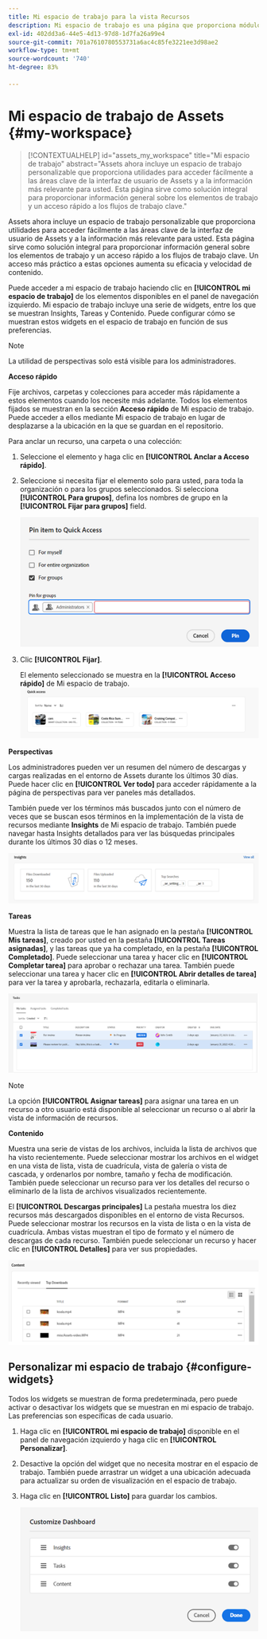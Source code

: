 ```yaml
---
title: Mi espacio de trabajo para la vista Recursos
description: Mi espacio de trabajo es una página que proporciona módulos visuales personalizables para acceder fácilmente a las áreas clave de la interfaz de usuario de Assets y a la información más relevante para el usuario.
exl-id: 402dd3a6-44e5-4d13-97d8-1d7fa26a99e4
source-git-commit: 701a7610780553731a6ac4c85fe3221ee3d98ae2
workflow-type: tm+mt
source-wordcount: '740'
ht-degree: 83%

---
```


# Mi espacio de trabajo de Assets {#my-workspace}

>[!CONTEXTUALHELP]
>id="assets_my_workspace"
>title="Mi espacio de trabajo"
>abstract="Assets ahora incluye un espacio de trabajo personalizable que proporciona utilidades para acceder fácilmente a las áreas clave de la interfaz de usuario de Assets y a la información más relevante para usted. Esta página sirve como solución integral para proporcionar información general sobre los elementos de trabajo y un acceso rápido a los flujos de trabajo clave."

Assets ahora incluye un espacio de trabajo personalizable que proporciona utilidades para acceder fácilmente a las áreas clave de la interfaz de usuario de Assets y a la información más relevante para usted. Esta página sirve como solución integral para proporcionar información general sobre los elementos de trabajo y un acceso rápido a los flujos de trabajo clave. Un acceso más práctico a estas opciones aumenta su eficacia y velocidad de contenido.

Puede acceder a mi espacio de trabajo haciendo clic en **[!UICONTROL mi espacio de trabajo]** de los elementos disponibles en el panel de navegación izquierdo. Mi espacio de trabajo incluye una serie de widgets, entre los que se muestran Insights, Tareas y Contenido. Puede configurar cómo se muestran estos widgets en el espacio de trabajo en función de sus preferencias.

>[!NOTE]
>
>La utilidad de perspectivas solo está visible para los administradores.

<!--

**New features coming soon**

Highlights upcoming features for Assets.

![New features coming soon in Workspace](assets/new-features.png)

-->



**Acceso rápido**

Fije archivos, carpetas y colecciones para acceder más rápidamente a estos elementos cuando los necesite más adelante. Todos los elementos fijados se muestran en la sección **Acceso rápido** de Mi espacio de trabajo. Puede acceder a ellos mediante Mi espacio de trabajo en lugar de desplazarse a la ubicación en la que se guardan en el repositorio.

Para anclar un recurso, una carpeta o una colección:

1. Seleccione el elemento y haga clic en **[!UICONTROL Anclar a Acceso rápido]**.

1. Seleccione si necesita fijar el elemento solo para usted, para toda la organización o para los grupos seleccionados. Si selecciona **[!UICONTROL Para grupos]**, defina los nombres de grupo en la **[!UICONTROL Fijar para grupos]** field.

   ![Anclar elementos para grupos](assets/pin-items-for-groups.png)
1. Clic **[!UICONTROL Fijar]**.

   El elemento seleccionado se muestra en la **[!UICONTROL Acceso rápido]** de Mi espacio de trabajo.
   ![Tareas en el espacio de trabajo](assets/quick-access.png)

**Perspectivas**

Los administradores pueden ver un resumen del número de descargas y cargas realizadas en el entorno de Assets durante los últimos 30 días. Puede hacer clic en **[!UICONTROL Ver todo]** para acceder rápidamente a la página de perspectivas para ver paneles más detallados.

También puede ver los términos más buscados junto con el número de veces que se buscan esos términos en la implementación de la vista de recursos mediante **Insights** de Mi espacio de trabajo. También puede navegar hasta Insights detallados para ver las búsquedas principales durante los últimos 30 días o 12 meses.

![Insights en el espacio de trabajo](assets/insights.png)

**Tareas**

Muestra la lista de tareas que le han asignado en la pestaña **[!UICONTROL Mis tareas]**, creado por usted en la pestaña **[!UICONTROL Tareas asignadas]**, y las tareas que ya ha completado, en la pestaña **[!UICONTROL Completado]**. Puede seleccionar una tarea y hacer clic en **[!UICONTROL Completar tarea]** para aprobar o rechazar una tarea. También puede seleccionar una tarea y hacer clic en **[!UICONTROL Abrir detalles de tarea]** para ver la tarea y aprobarla, rechazarla, editarla o eliminarla.

![Tareas en el espacio de trabajo](assets/tasks-workspace.png)

>[!NOTE]
>
> La opción **[!UICONTROL Asignar tareas]** para asignar una tarea en un recurso a otro usuario está disponible al seleccionar un recurso o al abrir la vista de información de recursos.

**Contenido**

Muestra una serie de vistas de los archivos, incluida la lista de archivos que ha visto recientemente. Puede seleccionar mostrar los archivos en el widget en una vista de lista, vista de cuadrícula, vista de galería o vista de cascada, y ordenarlos por nombre, tamaño y fecha de modificación. También puede seleccionar un recurso para ver los detalles del recurso o eliminarlo de la lista de archivos visualizados recientemente.

El **[!UICONTROL Descargas principales]** La pestaña muestra los diez recursos más descargados disponibles en el entorno de vista Recursos. Puede seleccionar mostrar los recursos en la vista de lista o en la vista de cuadrícula. Ambas vistas muestran el tipo de formato y el número de descargas de cada recurso. También puede seleccionar un recurso y hacer clic en **[!UICONTROL Detalles]** para ver sus propiedades.

![Widget de contenido en el espacio de trabajo](assets/workspace-content.png)

## Personalizar mi espacio de trabajo {#configure-widgets}

Todos los widgets se muestran de forma predeterminada, pero puede activar o desactivar los widgets que se muestran en mi espacio de trabajo. Las preferencias son específicas de cada usuario.

1. Haga clic en **[!UICONTROL mi espacio de trabajo]** disponible en el panel de navegación izquierdo y haga clic en **[!UICONTROL Personalizar]**.

1. Desactive la opción del widget que no necesita mostrar en el espacio de trabajo. También puede arrastrar un widget a una ubicación adecuada para actualizar su orden de visualización en el espacio de trabajo.

1. Haga clic en **[!UICONTROL Listo]** para guardar los cambios.

   ![Personalizar widgets en el espacio de trabajo](assets/customize-workspace.png)
